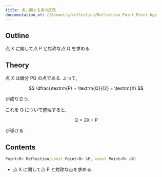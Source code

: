```yaml
---
title: 点に関する点の反転
documentation_of: //Geometry/reflection/Reflection_Point_Point.hpp
---
```


## Outline

点 $\textrm{X}$ に関して点 $\textrm{P}$ と対称な点 $\textrm{Q}$ を求める.

## Theory

点 $\textrm{X}$ は線分 $\textrm{PQ}$ の点である. よって,

 $$ \dfrac{\textrm{P} + \textrm{Q}}{2} = \textrm{X} $$

が成り立つ.

これを $\textrm{Q}$ について整理すると,

  $$ \textrm{Q} = 2 \textrm{X} - \textrm{P} $$

が導ける.

## Contents

```cpp
Point<R> Reflection(const Point<R> &P, const Point<R> &X)
```

* 点 $\textrm{X}$ に関して点 $\textrm{P}$ と対称な点を求める.

